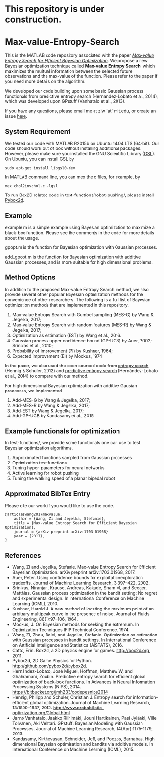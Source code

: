 # This repository is under construction.

# Max-value-Entropy-Search
This is the MATLAB code repository associated with the paper [_Max-value Entropy Search for Efficient Bayesian Optimization_](https://arxiv.org/abs/1703.01968). We propose a new Bayesian optimization technique called **Max-value Entropy Search**, which maximizes the multual information between the selected future observations and the max-value of the function. Please refer to the paper if you need more details on the algorithm.

We developed our code building upon some basic Gaussian process functionals from predictive entropy search (Hernandez-Lobato et al., 2014), which was developed upon GPstuff (Vanhatalo et al., 2013). 

If you have any questions, please email me at ziw 'at' mit.edu, or create an issue [here](https://github.com/zi-w/Max-value-Entropy-Search/issues/new).

## System Requirement
We tested our code with MATLAB R2015b on Ubuntu 14.04 LTS (64-bit). Our code should work out of box without installing additional packages. However, please make sure you installed the GNU Scientific Library ([GSL](http://www.gnu.org/software/gsl/)). On Ubuntu, you can install GSL by 

```
sudo apt-get install libgsl0-dev
```

In MATLAB command line, you can mex the c files, for example, by

```
mex chol2invchol.c -lgsl
```

To run Box2D related code in test-functions/robot-pushing/, please install [Pybox2d](https://github.com/pybox2d/pybox2d).

## Example
example.m is a simple example using Bayesian optimization to maximize a black-box function. Please see the comments in the code for more details about the usage.

gpopt.m is the function for Bayesian optimization with Gaussian processes.

add_gpopt.m is the function for Bayesian optimization with additive Gaussian processes, and is more suitable for high dimensional problems.

## Method Options
In addition to the proposed Max-value Entropy Search method, we also provide several other popular Bayesian optimization methods for the convenience of other researchers. The following is a full list of Bayesian optimization methods that are implemented in this repository.

1. Max-value Entropy Search with Gumbel sampling (MES-G) by Wang & Jegelka, 2017;
2. Max-value Entropy Search with random features (MES-R) by Wang & Jegelka, 2017;
3. Optimization as estimation (EST) by Wang et al., 2016. 
4. Gaussian process upper confidence bound (GP-UCB) by Auer, 2002; Srinivas et al., 2010;
5. Probability of improvement (PI) by Kushner, 1964;
6. Expected improvement (EI) by Mockus, 1974


In the paper, we also used the open sourced code from [entropy search](http://www.probabilistic-optimization.org/Global.html) (Hennig & Schuler, 2012) and [predictive entropy search](https://bitbucket.org/jmh233/codepesnips2014) (Hernández-Lobato et al., 2014) to compare with our method.

For high dimensional Bayesian optimization with additive Gausian processes, we implemented

1. Add-MES-G by Wang & Jegelka, 2017;
2. Add-MES-R by Wang & Jegelka, 2017;
3. Add-EST by Wang & Jegelka, 2017;
4. Add-GP-UCB by Kandasamy et al., 2015.


## Example functionals for optimization
In test-functions/, we provide some functionals one can use to test Bayesian optimization algorithms. 

1. Approximated functions sampled from Gaussian processes
2. Optimization test functions
3. Tuning hyper-parameters for neural networks 
4. Active learning for robot pushing
5. Tuning the walking speed of a planar bipedal robot

## Approximated BibTex Entry
Please cite our work if you would like to use the code.
```
@article{wang2017maxvalue,
    author = {Wang, Zi and Jegelka, Stefanie},
    title = {Max-value Entropy Search for Efficient Bayesian Optimization},
    journal = {arXiv preprint arXiv:1703.01968}
    year = {2017},
}
```
## References
* Wang, Zi and Jegelka, Stefanie. Max-value Entropy Search for Efficient Bayesian Optimization. arXiv preprint arXiv:1703.01968, 2017.
* Auer, Peter. Using confidence bounds for exploitationexploration tradeoffs. Journal of Machine Learning Research, 3:397–422, 2002.
* Srinivas, Niranjan, Krause, Andreas, Kakade, Sham M, and Seeger, Matthias. Gaussian process optimization in the bandit setting: No regret and experimental design. In International Conference on Machine Learning (ICML), 2010.
* Kushner, Harold J. A new method of locating the maximum point of an arbitrary multipeak curve in the presence of noise. Journal of Fluids Engineering, 86(1):97–106, 1964.
* Mockus, J. On Bayesian methods for seeking the extremum. In Optimization Techniques IFIP Technical Conference, 1974.
* Wang, Zi, Zhou, Bolei, and Jegelka, Stefanie. Optimization as estimation with Gaussian processes in bandit settings. In International Conference on Artificial Intelligence and Statistics (AISTATS), 2016.
* Catto, Erin. Box2d, a 2D physics engine for games. http://box2d.org, 2011.
* Pybox2d, 2D Game Physics for Python. http://github.com/pybox2d/pybox2d.
* Hernández-Lobato, José Miguel, Hoffman, Matthew W, and Ghahramani, Zoubin. Predictive entropy search for efficient global optimization of black-box functions. In Advances in Neural Information Processing Systems (NIPS), 2014. https://bitbucket.org/jmh233/codepesnips2014
* Hennig, Philipp and Schuler, Christian J. Entropy search for information-efficient global optimization. Journal of Machine Learning Research, 13:1809–1837, 2012. http://www.probabilistic-optimization.org/Global.html
* Jarno Vanhatalo, Jaakko Riihimäki, Jouni Hartikainen, Pasi Jylänki, Ville Tolvanen, Aki Vehtari. GPstuff: Bayesian Modeling with Gaussian Processes. Journal of Machine Learning Research, 14(Apr):1175-1179, 2013.
* Kandasamy, Kirthevasan, Schneider, Jeff, and Poczos, Barnabas. High dimensional Bayesian optimisation and bandits via additive models. In International Conference on Machine Learning (ICML), 2015.

